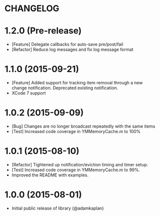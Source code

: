 CHANGELOG
==================

1.2.0 (Pre-release)
==================
* [Feature] Delegate callbacks for auto-save pre/post/fail
* [Refactor] Reduce log messages and fix log message format

1.1.0 (2015-09-21)
==================
* [Feature] Added support for tracking item removal through a new change notification. Deprecated existing notification.
* XCode 7 support

1.0.2 (2015-09-09)
==================
* [Bug] Changes are no longer broadcast repeatedly with the same items
* [Test] Increased code coverage in YMMemoryCache.m to 100%

1.0.1 (2015-08-10)
==================
* [Refactor] Tightened up notification/eviction timing and timer setup.
* [Test] Increased code coverage in YMMemoryCache.m to 99%.
* Improved the README with examples.

1.0.0 (2015-08-01)
==================

* Initial public release of library (@adamkaplan)
